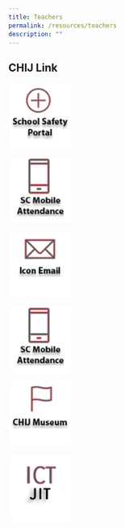 ```yaml
---
title: Teachers
permalink: /resources/teachers
description: ""
---
```

## CHIJ Link
  
  
  
<p><a href="https://sites.google.com/a/chijsec.edu.sg/school-safety-portal-1/?pli=1">  
<img style="width:25%" src="/images/safetyPortal_ver2.png">  
</a></p>  
  
<p><a href="https://scmobile.moe.edu.sg/login">  
<img style="width:25%" src="/images/SC%20Mobile%20Attendance%20Icon.png">  
</a></p>

<p><a href="https://workspace.google.com/dashboard"> 
<img style="width:25%" src="/images/iconemail_ver2.png">  
</a></p>

<p><a href="https://scmobile.moe.edu.sg/login">  
<img style="width:25%" src="/images/SC%20Mobile%20Attendance%20Icon.png">  
</a></p>


<p><a href="/resources/chij-museum">  
<img style="width:25%" src="/images/CHIJ%20Museum%20Icon.png">  
</a></p>

<p><a href="https://sites.google.com/moe.edu.sg/ictjitpage/home">  
<img style="width:25%" src="/images/JIT.png">  
</a></p>
